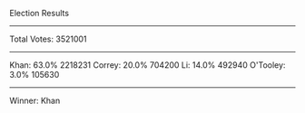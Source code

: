 Election Results
_______________________________
Total Votes: 3521001
______________________________
Khan: 63.0% 2218231
Correy: 20.0% 704200
Li: 14.0% 492940
O'Tooley: 3.0% 105630
______________________________
Winner: Khan
